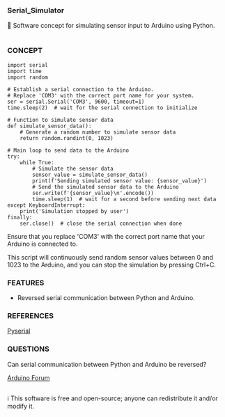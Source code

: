 ### Serial_Simulator

🔣 Software concept for simulating sensor input to Arduino using Python.

#

### CONCEPT

```
import serial
import time
import random

# Establish a serial connection to the Arduino.
# Replace 'COM3' with the correct port name for your system.
ser = serial.Serial('COM3', 9600, timeout=1)
time.sleep(2)  # wait for the serial connection to initialize

# Function to simulate sensor data
def simulate_sensor_data():
    # Generate a random number to simulate sensor data
    return random.randint(0, 1023)

# Main loop to send data to the Arduino
try:
    while True:
        # Simulate the sensor data
        sensor_value = simulate_sensor_data()
        print(f'Sending simulated sensor value: {sensor_value}')
        # Send the simulated sensor data to the Arduino
        ser.write(f'{sensor_value}\n'.encode())
        time.sleep(1)  # wait for a second before sending next data
except KeyboardInterrupt:
    print('Simulation stopped by user')
finally:
    ser.close()  # close the serial connection when done
```

Ensure that you replace 'COM3' with the correct port name that your Arduino is connected to. 

This script will continuously send random sensor values between 0 and 1023 to the Arduino, and you can stop the simulation by pressing Ctrl+C.

### FEATURES

- Reversed serial communication between Python and Arduino.

### REFERENCES

[Pyserial](https://pyserial.readthedocs.io/en/latest/pyserial.html)

### QUESTIONS

Can serial communication between Python and Arduino be reversed?

[Arduino Forum](https://forum.arduino.cc/t/serial-communication-between-python-and-arduino/1158919/4)

##

ℹ️ This software is free and open-source; anyone can redistribute it and/or modify it.
